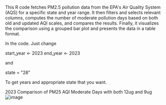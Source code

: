 This R code fetches PM2.5 pollution data from the EPA's Air Quality System (AQS) for a specific state and year range. It then filters and selects relevant columns, computes the number of moderate pollution days based on both old and updated AQI scales, and compares the results. Finally, it visualizes the comparison using a grouped bar plot and presents the data in a table format.

In the code. Just change 

start_year <- 2023
end_year <- 2023

and 

state = "28"

To get years and appropriate state that you want.

2023 Comparison of PM25 AQI Moderate Days with both 12ug and 9ug
![image](https://github.com/Cuevman81/PM25_AQI_12ug_9ug_Comparison/assets/80535587/5b782e82-7b92-486f-8e8f-b2398c8c123c)
